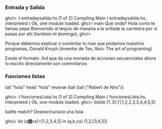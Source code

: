 ### Entrada y Salida

ghci> :l entradaysalida.hs 
[1 of 2] Compiling Main             ( entradaysalida.hs, interpreted )
Ok, one module loaded.
ghci> main
Que onda? Hola como te llamas
pepe
Bienvenido al tequio de manaña a la orillade la carretera por si pasas por ahi (tambien el domingo), 
ghci> 

Porque debemos explicar o comentar lo mas que podamos nuestros
programas, Donald Knuyh (inventor de Tex, libro: The art of programing)

Existe el formato .lhd
que da una monada de acciones secuenciales
ahora lo escrito directamente son coemntarios


### Funciones listas

tail "hola"
head "hola"
reverse (tail (tail ("Robert de Niro"))

ghci> :l funcionesLista.hs 
[1 of 2] Compiling Main             ( funcionesLista.hs, interpreted )
Ok, one module loaded.
ghci> doble [1..5]
[1,1,2,2,3,3,4,4,5,5]

battle match? Desesctructura una lista



ghci> let (a:b:cs)=[1,2,3,4,5] in (a,b,cs)
(1,2,[3,4,5])
